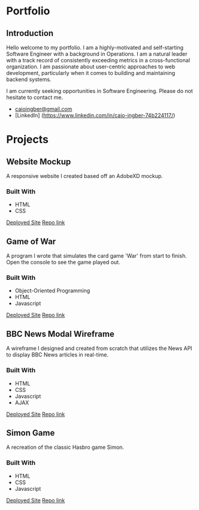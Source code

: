 # Portfolio

## Introduction

Hello welcome to my portfolio. I am a highly-motivated and self-starting Software Engineer with a background in Operations. I am a natural leader with a track record of consistently exceeding metrics in a cross-functional organization. I am passionate about user-centric approaches to web development, particularly when it comes to building and maintaining backend systems.

I am currently seeking opportunities in Software Engineering. Please do not hesitate to contact me.

* caioingber@gmail.com
* [LinkedIn] (https://www.linkedin.com/in/caio-ingber-74b224117/)

# Projects

## Website Mockup

A responsive website I created based off an AdobeXD mockup.

### Built With

* HTML
* CSS

[Deployed Site](https://caioingber.github.io/website-mockup/index.html)
[Repo link](https://github.com/caioingber/website-mockup/)

## Game of War

A program I wrote that simulates the card game 'War' from start to finish. Open the console to see the game played out.

### Built With

* Object-Oriented Programming
* HTML
* Javascript

[Deployed Site](https://caioingber.github.io/Game-of-War/)
[Repo link](https://github.com/caioingber/Game-of-War)

## BBC News Modal Wireframe

A wireframe I designed and created from scratch that utilizes the News API to display BBC News articles in real-time.

### Built With

* HTML
* CSS
* Javascript
* AJAX

[Deployed Site](https://caioingber.github.io/bbc-news-modal/)
[Repo link](https://github.com/caioingber/bbc-news-modal)

## Simon Game

A recreation of the classic Hasbro game Simon.

### Built With

* HTML
* CSS
* Javascript

[Deployed Site](https://caioingber.github.io/simon-says/)
[Repo link](https://github.com/caioingber/simon-says)